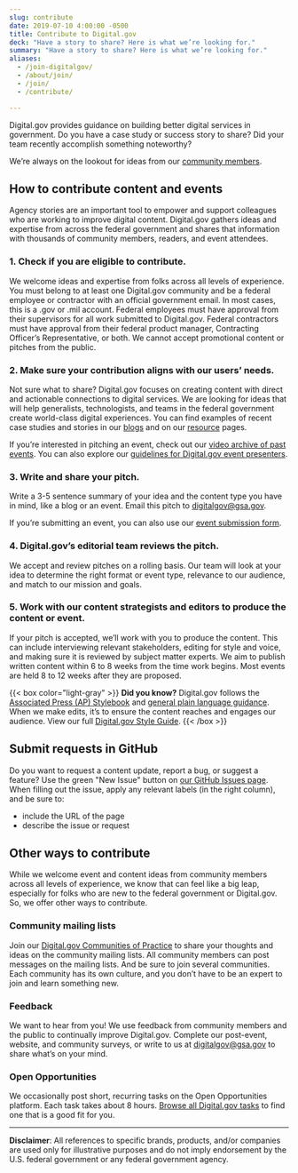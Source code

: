 ```yaml
---
slug: contribute
date: 2019-07-10 4:00:00 -0500
title: Contribute to Digital.gov
deck: "Have a story to share? Here is what we’re looking for."
summary: "Have a story to share? Here is what we’re looking for."
aliases:
  - /join-digitalgov/
  - /about/join/
  - /join/
  - /contribute/

---
```

Digital.gov provides guidance on building better digital services in government. Do you have a case study or success story to share? Did your team recently accomplish something noteworthy?

We’re always on the lookout for ideas from our [community members](https://digital.gov/communities/).

## How to contribute content and events

Agency stories are an important tool to empower and support colleagues who are working to improve digital content. Digital.gov gathers ideas and expertise from across the federal government and shares that information with thousands of community members, readers, and event attendees.

### 1. Check if you are eligible to contribute.

We welcome ideas and expertise from folks across all levels of experience. You must belong to at least one Digital.gov community and be a federal employee or contractor with an official government email. In most cases, this is a .gov or .mil account. Federal employees must have approval from their supervisors for all work submitted to Digital.gov. Federal contractors must have approval from their federal product manager, Contracting Officer’s Representative, or both. We cannot accept promotional content or pitches from the public.

### 2. Make sure your contribution aligns with our users’ needs.

Not sure what to share? Digital.gov focuses on creating content with direct and actionable connections to digital services. We are looking for ideas that will help generalists, technologists, and teams in the federal government create world-class digital experiences. You can find examples of recent case studies and stories in our [blogs](https://digital.gov/news/) and on our [resource](https://digital.gov/resources/) pages.

If you’re interested in pitching an event, check out our [video archive of past events](https://youtube.com/@DigitalGov). You can also explore our [guidelines for Digital.gov event presenters](https://digital.gov/resources/guidelines-for-digital-gov-event-presenters/).

### 3. Write and share your pitch.

Write a 3-5 sentence summary of your idea and the content type you have in mind, like a blog or an event. Email this pitch to [digitalgov@gsa.gov](mailto:digitalgov@gsa.gov).

If you’re submitting an event, you can also use our [event submission form](https://feedback.gsa.gov/jfe/form/SV_1MS3YC4dieV8WQm).

### 4. Digital.gov’s editorial team reviews the pitch.

We accept and review pitches on a rolling basis. Our team will look at your idea to determine the right format or event type, relevance to our audience, and match to our mission and goals.

### 5. Work with our content strategists and editors to produce the content or event.

If your pitch is accepted, we’ll work with you to produce the content. This can include interviewing relevant stakeholders, editing for style and voice, and making sure it is reviewed by subject matter experts. We aim to publish written content within 6 to 8 weeks from the time work begins. Most events are held 8 to 12 weeks after they are proposed.

{{< box color="light-gray" >}}
**Did you know?** Digital.gov follows the [Associated Press (AP) Stylebook](https://www.apstylebook.com/) and [general plain language guidance](https://www.plainlanguage.gov/). When we make edits, it’s to ensure the content reaches and engages our audience. View our full [Digital.gov Style Guide](https://digital.gov/style-guide/).
{{< /box >}}

## Submit requests in GitHub

Do you want to request a content update, report a bug, or suggest a feature? Use the green "New Issue" button on [our GitHub Issues page](https://github.com/GSA/digitalgov.gov/issues). When filling out the issue, apply any relevant labels (in the right column), and be sure to:

* include the URL of the page
* describe the issue or request

## Other ways to contribute

While we welcome event and content ideas from community members across all levels of experience, we know that can feel like a big leap, especially for folks who are new to the federal government or Digital.gov. So, we offer other ways to contribute.

### Community mailing lists

Join our [Digital.gov Communities of Practice](https://digital.gov/communities/) to share your thoughts and ideas on the community mailing lists. All community members can post messages on the mailing lists. And be sure to join several communities. Each community has its own culture, and you don’t have to be an expert to join and learn something new.

### Feedback

We want to hear from you! We use feedback from community members and the public to continually improve Digital.gov. Complete our post-event, website, and community surveys, or write to us at [digitalgov@gsa.gov](mailto:digitalgov@gsa.gov) to share what’s on your mind.

### Open Opportunities

We occasionally post short, recurring tasks on the Open Opportunities platform. Each task takes about 8 hours. [Browse all Digital.gov tasks](https://openopps.usajobs.gov/search?state=open&state=in%20progress&term=digital.gov&page=1) to find one that is a good fit for you.

---

**Disclaimer**: All references to specific brands, products, and/or companies are used only for illustrative purposes and do not imply endorsement by the U.S. federal government or any federal government agency.
